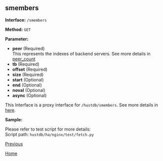 ## smembers ##

**Interface:** `/smembers`

**Method:** `GET`

**Parameter:** 

*  **peer** (Required)  
This represents the indexes of backend servers. See more details in [peer_count](peer_count.md)  
*  **tb** (Required)
*  **offset** (Required)  
*  **size** (Required)  
*  **start** (Optional)  
*  **end** (Optional)    
*  **noval** (Optional)   
*  **async** (Optional)    

This Interface is a proxy interface for `/hustdb/smembers`. See more details in [here](../hustdb/hustdb/smembers.md).  

**Sample:**

Please refer to test script for more details:  
Script path: `hustdb/ha/nginx/test/fetch.py`

[Previous](../ha.md)

[Home](../../index.md)